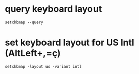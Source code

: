 # query keyboard layout
`setxkbmap --query`
# set keyboard layout for US Intl (AltLeft+,=ç)
`setxkbmap -layout us -variant intl`
